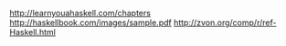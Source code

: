 http://learnyouahaskell.com/chapters
http://haskellbook.com/images/sample.pdf
http://zvon.org/comp/r/ref-Haskell.html
